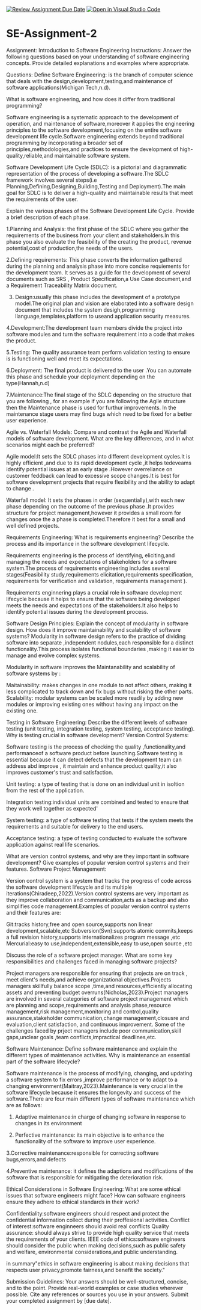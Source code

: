 [![Review Assignment Due Date](https://classroom.github.com/assets/deadline-readme-button-24ddc0f5d75046c5622901739e7c5dd533143b0c8e959d652212380cedb1ea36.svg)](https://classroom.github.com/a/-ucQIGTc)
[![Open in Visual Studio Code](https://classroom.github.com/assets/open-in-vscode-718a45dd9cf7e7f842a935f5ebbe5719a5e09af4491e668f4dbf3b35d5cca122.svg)](https://classroom.github.com/online_ide?assignment_repo_id=15241014&assignment_repo_type=AssignmentRepo)

# SE-Assignment-2

Assignment: Introduction to Software Engineering
Instructions:
Answer the following questions based on your understanding of software engineering concepts. Provide detailed explanations and examples where appropriate.

Questions:
Define Software Engineering: is the branch of computer science that deals with the design,development,testing,and maintenance of software applications(Michigan Tech,n.d).

What is software engineering, and how does it differ from traditional programming?

Software engineering is a systematic approach to the development of operation, and maintenance of software,moreover it applies the engineering principles to the software development,focusing on the entire software development life cycle.Software engineering extends beyond traditional programming by incorporating a broader set of principles,methodologies,and practices to ensure the development of high-quality,reliable,and maintainable software system.

Software Development Life Cycle (SDLC): is a pictorial and diagrammatic representation of the process of developing a software.The SDLC framework involves several steps(i.e Planning,Defining,Designing,Building,Testing and Deployment).The main goal for SDLC is to deliver a high-quality and maintainable results that meet the requirements of the user.

Explain the various phases of the Software Development Life Cycle. Provide a brief description of each phase.

1.Planning and Analysis: the first phase of the SDLC where you gather the requirements of the business from your client and stakeholders.In this phase you also evaluate the feasibility of the creating the product, revenue potential,cost of production,the needs of the users.

2.Defining requirements: This phase converts the information gathered during the planning and analysis phase into more concise requiements for the development team. It serves as a guide for the development of several documents such as SRS , Product Specification,a Use Case document,and a Requirement Traceability Matrix document.

3. Design:usually this phase includes the development of a prototype model.The original plan and vision are elaborated into a software design document that includes the system desigh,programming llanguage,templates,platform to useand application security measures.

4.Development:The development team members divide the project into software modules and turn the software requirement into a code that makes the product.

5.Testing: The quality assurance team perform validation testing to ensure is is functioning well and meet its expectations.

6.Deployment: The final product is delivered to the user .You can automate this phase and schedule your deployment depending on the type(Hannah,n.d)

7.Maintenance:The final stage of the SDLC depending on the structure that you are following , for an example if you are following the Agile structure then the Maintenance phase is used for furthur improvements. In the maintenance stage users may find bugs which need to be fixed for a better user experience.

Agile vs. Waterfall Models:
Compare and contrast the Agile and Waterfall models of software development. What are the key differences, and in what scenarios might each be preferred?

Agile model:It sets the SDLC phases into different development cycles.It is highly efficient ,and due to its rapid development cycle ,it helps tedeveams identify potential issues at an early stage .However overreliance on customer feddback can lead to excessive scope changes.It is best for software development projects that require flexibility and the ability to adapt to change .

Waterfall model: It sets the phases in order (sequentially),with each new phase depending on the outcome of the previous phase .It provides structure for project management,however it provides a small room for changes once the a phase is completed.Therefore it best for a small and well defined projects.

Requirements Engineering:
What is requirements engineering? Describe the process and its importance in the software development lifecycle.

Requirements engineering is the process of identifying, eliciting,and managing the needs and expectations of stakeholders for a software system.The process of requirements engineering includes several stages(Feasibility study,requirements elicitation,requirements specification, requirements for verification and validation, requirements management ).

Requirements enginnering plays a crucial role in software development lifecycle because it helps to ensure that the software being developed meets the needs and expectations of the stakeholders.It also helps to identify potential issues during the development process.

Software Design Principles:
Explain the concept of modularity in software design. How does it improve maintainability and scalability of software systems?
Modularity in software design refers to the practice of dividing software into separate ,independent nodules,each responsible for a distinct functionality.This process isolates functional boundaries ,making it easier to manage and evolve complex systems.

Modularity in software improves the Maintanability and scalability of software systems by :

Maitainability: makes changes in one module to not affect others, making it less complicated to track down and fix bugs without risking the other parts.
Scalability: modular systems can be scaled more readily by adding new modules or improving existing ones without having any impact on the existing one.

Testing in Software Engineering:
Describe the different levels of software testing (unit testing, integration testing, system testing, acceptance testing). Why is testing crucial in software development?
Version Control Systems:

Software testing is the process of checking the quality ,functionality,and performanceof a software product before launching.Software testing is essential because it can detect defects that the development team can address abd improve , it maintain and enhance product quality,it also improves customer's trust and satisfaction.

Unit testing: a type of testing that is done on an individual unit in isoltion from the rest of the application.

Integration testing:individual units are combined and tested to ensure that they work well together as expected'

System testing: a type of software testing that tests if the system meets the requirements and suitable for delivery to the end users.

Acceptance testing: a type of testing conducted to evaluate the software application against real life scenarios.

What are version control systems, and why are they important in software development? Give examples of popular version control systems and their features.
Software Project Management:

Version control system is a system that tracks the progress of code across the software development lifecycle and its multiple iterations(Chiradeep,2022).Version control systems are very important as they improve collaboration and communication,acts as a backup and also simplifies code management.Examples of popular version control systems and their features are:

Git:tracks history,free and open source,supports non linear development,scalable,etc
Subversion(Svn):supports atomic commits,keeps a full revision history,supports internationalizes program message ,etc
Mercurial:easy to use,independent,extensible,easy to use,open source ,etc

Discuss the role of a software project manager. What are some key responsibilities and challenges faced in managing software projects?

Project managers are responsible for ensuring that projects are on track , meet client's needs,and achieve organizational objectives.Projects managers skillfully balance scope ,time,and resources,efficiently allocating assets and preventing budget overruns(Nicholas,2023).Project managers are involved in several categories of software project management which are planning and scope,requirements and analysis phase,resource management,risk management,monitoring and control,quality assurance,stakeholder communication,change management,closusre and evaluation,client satisfaction, and continuous improvement. Some of the challenges faced by prject managers include poor communication,skill gaps,unclear goals ,team conflicts,impractical deadlines,etc.

Software Maintenance:
Define software maintenance and explain the different types of maintenance activities. Why is maintenance an essential part of the software lifecycle?

Software maintenance is the process of modifying, changing, and updating a software system to fix errors ,improve performance or to adapt to a changing environment(Maitray,2023).Maintenance is very crucial in the software lifecycle because it ensures the longevity and success of the software.There are four main different types of software maintenance which are as follows:

1. Adaptive maintenance:in charge of changing software in response to changes in its environment

2. Perfective maintenance: its main objective is to enhance the functionality of the software to improve user experience.

3.Corrective maintenance:responsible for correcting software bugs,errors,and defects

4.Preventive maintenance: it defines the adaptions and modifications of the software that is responsible for mitigating the deterioration risk.

Ethical Considerations in Software Engineering:
What are some ethical issues that software engineers might face? How can software engineers ensure they adhere to ethical standards in their work?

Confidentiality:software engineers should respect and protect the confidential information collect during their proffesional activities.
Conflict of interest:software enginneers should avoid real conflicts
Quality assurance: should always strive to provide high quality service that meets the requirements of your clients.
IEEE code of ethics:software engineers should consider the public when making decisions,such as public safety and welfare, environmental considerations,and public understanding.

in summary"ethics in software engineering is about making decisions that respects user privacy,promote fairness,and benefit the society."

Submission Guidelines:
Your answers should be well-structured, concise, and to the point.
Provide real-world examples or case studies wherever possible.
Cite any references or sources you use in your answers.
Submit your completed assignment by [due date].
